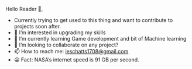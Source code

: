 Hello Reader 👋,
- Currently trying to get used to this thing and want to contribute to projects soon after.
- 👀 I’m interested in upgrading my skills
- 🌱 I’m currently learning Game development and bit of Machine learning
- 💞️ I’m looking to collaborate on any project?
- 📫 How to reach me: ieschatts1708@gmail.com
- 😀 Fact: NASA’s internet speed is 91 GB per second.

<!---
maskedgirl1707/maskedgirl1707 is a ✨ special ✨ repository because its `README.md` (this file) appears on your GitHub profile.
You can click the Preview link to take a look at your changes.
--->
